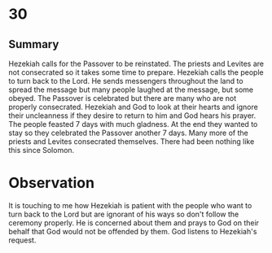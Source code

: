 # 30

## Summary
Hezekiah calls for the Passover to be reinstated. The priests and Levites are not consecrated so it takes some time to prepare.
Hezekiah calls the people to turn back to the Lord. He sends messengers throughout the land to spread the message but many people laughed at the message, but some obeyed.
The Passover is celebrated but there are many who are not properly consecrated. Hezekiah and God to look at their hearts and ignore their uncleanness if they desire to return to him and God hears his prayer.
The people feasted 7 days with much gladness. At the end they wanted to stay so they celebrated the Passover another 7 days. Many more of the priests and Levites consecrated themselves. There had been nothing like this since Solomon.
# Observation
It is touching to me how Hezekiah is patient with the people who want to turn back to the Lord but are ignorant of his ways so don't follow the ceremony properly. He is concerned about them and prays to God on their behalf that God would not be offended by them. God listens to Hezekiah's request.